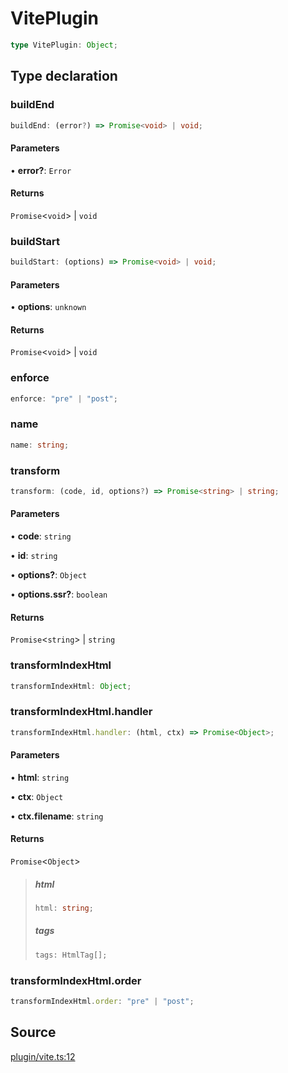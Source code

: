 # VitePlugin

```ts
type VitePlugin: Object;
```

## Type declaration

### buildEnd

```ts
buildEnd: (error?) => Promise<void> | void;
```

#### Parameters

• **error?**: `Error`

#### Returns

`Promise`\<`void`\> \| `void`

### buildStart

```ts
buildStart: (options) => Promise<void> | void;
```

#### Parameters

• **options**: `unknown`

#### Returns

`Promise`\<`void`\> \| `void`

### enforce

```ts
enforce: "pre" | "post";
```

### name

```ts
name: string;
```

### transform

```ts
transform: (code, id, options?) => Promise<string> | string;
```

#### Parameters

• **code**: `string`

• **id**: `string`

• **options?**: `Object`

• **options\.ssr?**: `boolean`

#### Returns

`Promise`\<`string`\> \| `string`

### transformIndexHtml

```ts
transformIndexHtml: Object;
```

### transformIndexHtml.handler

```ts
transformIndexHtml.handler: (html, ctx) => Promise<Object>;
```

#### Parameters

• **html**: `string`

• **ctx**: `Object`

• **ctx\.filename**: `string`

#### Returns

`Promise`\<`Object`\>

> ##### html
>
> ```ts
> html: string;
> ```
>
> ##### tags
>
> ```ts
> tags: HtmlTag[];
> ```
>

### transformIndexHtml.order

```ts
transformIndexHtml.order: "pre" | "post";
```

## Source

[plugin/vite.ts:12](https://github.com/Elringus/Imgit/blob/157689c/src/plugin/vite.ts#L12)

